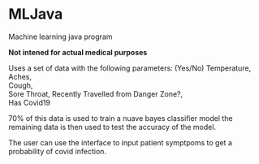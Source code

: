 # MLJava



Machine learning java program

**Not intened for actual medical purposes**

Uses a set of data with the following parameters:
(Yes/No)
Temperature,	
Aches,	
Cough,	
Sore Throat,
Recently Travelled from Danger Zone?,	
Has Covid19

70% of this data is used to train a nuave bayes classifier model
the remaining data is then used to test the accuracy of the model.

The user can use the interface to input patient symptpoms to get a probability of covid infection.
